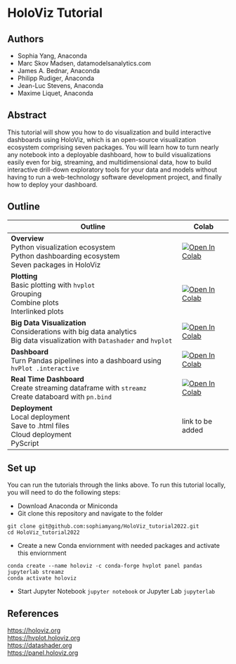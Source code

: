 # HoloViz Tutorial

## **Authors**
- Sophia Yang, Anaconda
- Marc Skov Madsen, datamodelsanalytics.com
- James A. Bednar, Anaconda
- Philipp Rudiger, Anaconda
- Jean-Luc Stevens, Anaconda
- Maxime Liquet, Anaconda

## **Abstract**
This tutorial will show you how to do visualization and build interactive dashboards using HoloViz, which is an open-source visualization ecosystem comprising seven packages. You will learn how to turn nearly any notebook into a deployable dashboard, how to build visualizations easily even for big, streaming, and multidimensional data, how to build interactive drill-down exploratory tools for your data and models without having to run a web-technology software development project, and finally how to deploy your dashboard.

## **Outline**
| **Outline** | **Colab** |
| - | - |
| **Overview** <br /> Python visualization ecosystem <br /> Python dashboarding ecosystem <br /> Seven packages in HoloViz | [![Open In Colab](https://colab.research.google.com/assets/colab-badge.svg)](https://colab.research.google.com/github/sophiamyang/HoloViz_tutorial2022/blob/main/01_Overview.ipynb) |
| **Plotting** <br /> Basic plotting with `hvplot` <br /> Grouping <br /> Combine plots <br /> Interlinked plots|  [![Open In Colab](https://colab.research.google.com/assets/colab-badge.svg)](https://colab.research.google.com/github/sophiamyang/HoloViz_tutorial2022/blob/main/02_Plotting.ipynb)|
| **Big Data Visualization**  <br /> Considerations with big data analytics <br /> Big data visualization with `Datashader` and `hvplot` | [![Open In Colab](https://colab.research.google.com/assets/colab-badge.svg)](https://colab.research.google.com/github/sophiamyang/HoloViz_tutorial2022/blob/main/03_Big_Data_Visualization.ipynb) |
| **Dashboard**  <br /> Turn Pandas pipelines into a dashboard using `hvPlot .interactive`| [![Open In Colab](https://colab.research.google.com/assets/colab-badge.svg)](https://colab.research.google.com/github/sophiamyang/HoloViz_tutorial2022/blob/main/04_Dashboard.ipynb) |
| **Real Time Dashboard** <br /> Create streaming dataframe with `streamz` <br /> Create databoard with `pn.bind` | [![Open In Colab](https://colab.research.google.com/assets/colab-badge.svg)](https://colab.research.google.com/github/sophiamyang/HoloViz_tutorial2022/blob/main/05_Real_Time_Dashboard.ipynb) |
| **Deployment** <br /> Local deployment <br /> Save to .html files <br /> Cloud deployment <br /> PyScript | link to be added |

## **Set up**
You can run the tutorials through the links above. To run this tutorial locally, you will need to do the following steps:
- Download Anaconda or Miniconda
- Git clone this repository and navigate to the folder
```
git clone git@github.com:sophiamyang/HoloViz_tutorial2022.git
cd HoloViz_tutorial2022
```
- Create a new Conda enviornment with needed packages and activate this enviornment
```
conda create --name holoviz -c conda-forge hvplot panel pandas jupyterlab streamz
conda activate holoviz
```
- Start Jupyter Notebook `jupyter notebook` or Jupyter Lab `jupyterlab`



## **References**
https://holoviz.org <br />
https://hvplot.holoviz.org <br />
https://datashader.org <br />
https://panel.holoviz.org






